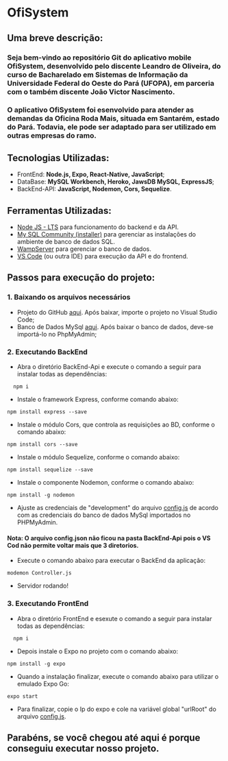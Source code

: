 # OfiSystem
## Uma breve descrição:

### Seja bem-vindo ao repositório Git do aplicativo mobile OfiSystem, desenvolvido pelo discente Leandro de Oliveira, do curso de Bacharelado em Sistemas de Informação da Universidade Federal do Oeste do Pará (UFOPA), em parceria com o também discente João Victor Nascimento.
### O aplicativo OfiSystem foi esenvolvido para atender as demandas da Oficina Roda Mais, situada em Santarém, estado do Pará. Todavia, ele pode ser adaptado para ser utilizado em outras empresas do ramo. 


## Tecnologias Utilizadas:
- FrontEnd: **Node.js, Expo, React-Native, JavaScript**;
- DataBase: **MySQL Workbench, Heroko, JawsDB MySQL, ExpressJS**;
- BackEnd-API: **JavaScript, Nodemon, Cors, Sequelize**.

## Ferramentas Utilizadas:

- [Node JS - LTS](https://nodejs.org/en/download) para funcionamento do backend e da API.
- [My SQL Community (installer)](https://dev.mysql.com/downloads/installer/) para gerenciar as instalações do ambiente de banco de dados SQL.
- [WampServer](https://sourceforge.net/projects/wampserver/) para gerenciar o banco de dados.
- [VS Code](https://code.visualstudio.com/download) (ou outra IDE) para execução da API e do frontend.

## Passos para execução do projeto:
### 1. Baixando os arquivos necessários
- Projeto do GitHub [aqui](https://github.com/leandroufopa/OfiSystemOficial). Após baixar, importe o projeto no Visual Studio Code;
- Banco de Dados MySql [aqui](https://github.com/leandroufopa/OfiSystemOficial/blob/main/DOCUMENTOS/BaseOfisystem.sql). Após baixar o banco de dados, deve-se importá-lo no PhpMyAdmin;

### 2. Executando BackEnd
- Abra o diretório BackEnd-Api e execute o comando a seguir para instalar todas as dependências:
```
  npm i
```
- Instale o framework Express, conforme comando abaixo:
```
npm install express --save 
```
- Instale o módulo Cors, que controla as requisições ao BD, conforme o comando abaixo:
```
npm install cors --save
```
- Instale o módulo Sequelize, conforme o comando abaixo:
```
npm install sequelize --save 
```
- Instale o componente Nodemon, conforme o comando abaixo:
```
npm install -g nodemon
```
- Ajuste as credenciais de "development" do arquivo [config.js](https://github.com/leandroufopa/Ofisystem-/blob/main/FRONTEND/config.json) de acordo com as credenciais do banco de dados MySql importados no PHPMyAdmin.
#### Nota: O arquivo config.json não ficou na pasta BackEnd-Api pois o VS Cod não permite voltar mais que 3 diretorios.
- Execute o comando abaixo para executar o BackEnd da aplicação:
```
modemon Controller.js
```
- Servidor rodando!

### 3. Executando FrontEnd
- Abra o diretório FrontEnd e esexute o comando a seguir para instalar todas as dependências:
```
  npm i
```
- Depois instale o Expo no projeto com o comando abaixo:
```
npm install -g expo
```
- Quando a instalação finalizar, execute o comando abaixo para utilizar o emulado Expo Go:
```
expo start
```
- Para finalizar, copie o Ip do expo e cole na variável global "urlRoot" do arquivo [config.js](https://github.com/leandroufopa/Ofisystem-/blob/main/FRONTEND/config.json).

## Parabéns, se você chegou até aqui é porque conseguiu executar nosso projeto.
